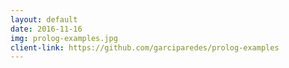 ```yaml
---
layout: default
date: 2016-11-16
img: prolog-examples.jpg
client-link: https://github.com/garciparedes/prolog-examples
---
```


